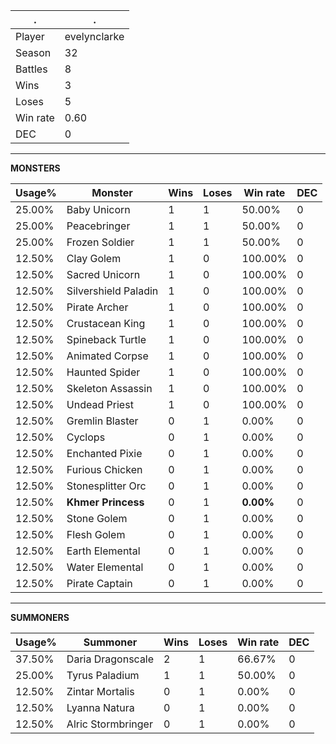 .|.
|-|-
Player|evelynclarke
Season|32
Battles|8
Wins|3
Loses|5
Win rate|0.60
DEC|0

---
**MONSTERS**

Usage%|Monster|Wins|Loses|Win rate|DEC|
-|-|-|-|-|-|
25.00%|Baby Unicorn|1|1|50.00%|0|
25.00%|Peacebringer|1|1|50.00%|0|
25.00%|Frozen Soldier|1|1|50.00%|0|
12.50%|Clay Golem|1|0|100.00%|0|
12.50%|Sacred Unicorn|1|0|100.00%|0|
12.50%|Silvershield Paladin|1|0|100.00%|0|
12.50%|Pirate Archer|1|0|100.00%|0|
12.50%|Crustacean King|1|0|100.00%|0|
12.50%|Spineback Turtle|1|0|100.00%|0|
12.50%|Animated Corpse|1|0|100.00%|0|
12.50%|Haunted Spider|1|0|100.00%|0|
12.50%|Skeleton Assassin|1|0|100.00%|0|
12.50%|Undead Priest|1|0|100.00%|0|
12.50%|Gremlin Blaster|0|1|0.00%|0|
12.50%|Cyclops|0|1|0.00%|0|
12.50%|Enchanted Pixie|0|1|0.00%|0|
12.50%|Furious Chicken|0|1|0.00%|0|
12.50%|Stonesplitter Orc|0|1|0.00%|0|
12.50%|**Khmer Princess**|0|1|**0.00%**|0|
12.50%|Stone Golem|0|1|0.00%|0|
12.50%|Flesh Golem|0|1|0.00%|0|
12.50%|Earth Elemental|0|1|0.00%|0|
12.50%|Water Elemental|0|1|0.00%|0|
12.50%|Pirate Captain|0|1|0.00%|0|

---
**SUMMONERS**

Usage%|Summoner|Wins|Loses|Win rate|DEC|
-|-|-|-|-|-|
37.50%|Daria Dragonscale|2|1|66.67%|0|
25.00%|Tyrus Paladium|1|1|50.00%|0|
12.50%|Zintar Mortalis|0|1|0.00%|0|
12.50%|Lyanna Natura|0|1|0.00%|0|
12.50%|Alric Stormbringer|0|1|0.00%|0|

